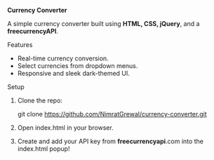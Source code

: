 **Currency Converter**

A simple currency converter built using **HTML, CSS, jQuery**, and a **freecurrencyAPI**.

Features
- Real-time currency conversion.
- Select currencies from dropdown menus.
- Responsive and sleek dark-themed UI.

Setup
1. Clone the repo:
   
   git clone https://github.com/NimratGrewal/currency-converter.git

2. Open index.html in your browser.

3. Create and add your API key from **freecurrencyapi**.com into the index.html popup!
